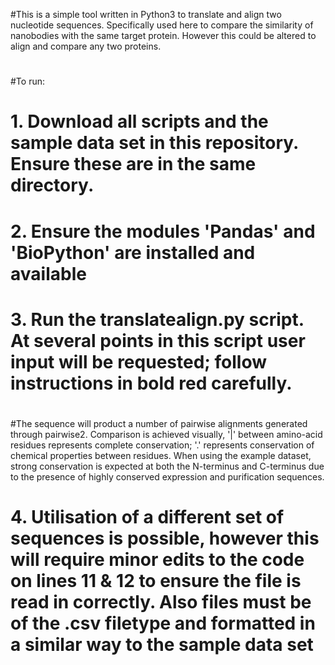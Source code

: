 #This is a simple tool written in Python3 to translate and align two nucleotide sequences. Specifically used here to compare the similarity of nanobodies with the same target protein. However this could be altered to align and compare any two proteins.
#
#To run:
# 1. Download all scripts and the sample data set in this repository. Ensure these are in the same directory.
# 2. Ensure the modules 'Pandas' and 'BioPython' are installed and available
# 3. Run the translatealign.py script. At several points in this script user input will be requested; follow instructions in bold red carefully.
# 
#The sequence will product a number of pairwise alignments generated through pairwise2. Comparison is achieved visually, '|' between amino-acid residues represents complete conservation; '.' represents conservation of chemical properties between residues. When using the example dataset, strong conservation is expected at both the N-terminus and C-terminus due to the presence of highly conserved expression and purification sequences.
# 
# 4. Utilisation of a different set of sequences is possible, however this will require minor edits to the code on lines 11 & 12 to ensure the file is read in correctly. Also files must be of the .csv filetype and formatted in a similar way to the sample data set

